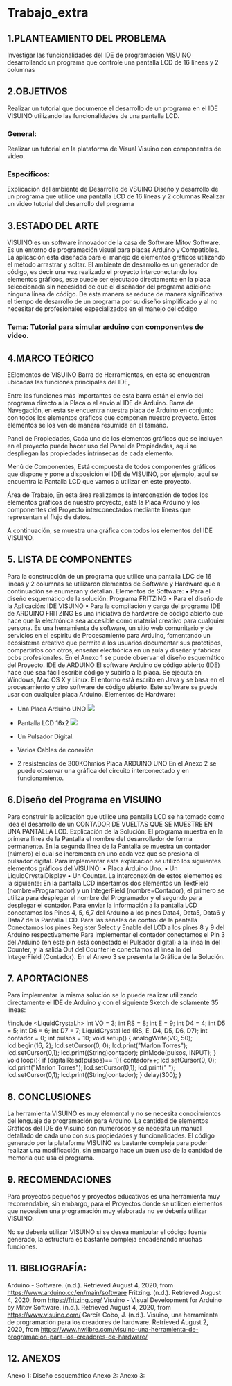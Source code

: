 # Trabajo_extra
## 1.PLANTEAMIENTO DEL PROBLEMA
Investigar las funcionalidades del  IDE de programación VISUINO desarrollando un  programa  que controle una pantalla LCD de 16 líneas y 2 columnas
## 2.OBJETIVOS
Realizar un tutorial que documente el desarrollo de un programa en el IDE VISUINO utilizando las funcionalidades de una pantalla LCD.
### General:
  Realizar un tutorial en la plataforma de Visual Visuino con componentes de video.
### Específicos:
 Explicación del ambiente de Desarrollo de  VSUINO
Diseño y desarrollo de un programa que utilice una pantalla LCD de 16 líneas y 2 columnas
Realizar un video tutorial del desarrollo del programa
## 3.ESTADO DEL ARTE
VISUINO es un software innovador de la casa de Software Mitov Software. Es un entorno de programación visual para placas Arduino y Compatibles. La aplicación está diseñada para el manejo de elementos gráficos utilizando el método   arrastrar y soltar. 
El ambiente de desarrollo es un generador de código, es decir una vez realizado el proyecto interconectando los elementos gráficos, este puede ser ejecutado directamente en la placa seleccionada sin necesidad de que el diseñador del programa adicione ninguna línea de código. De esta manera se reduce de manera significativa el tiempo de desarrollo de un programa por su diseño simplificado y al no necesitar de profesionales especializados en el manejo del código 
### Tema: Tutorial para simular arduino con componentes de video.
## 4.MARCO TEÓRICO
EElementos de VISUINO
Barra de Herramientas, en esta se encuentran ubicadas las funciones principales del IDE,

Entre las funciones más importantes de esta barra están el envío del programa directo a la Placa o el envío al IDE de Arduino.
Barra de Navegación, en esta se encuentra nuestra placa de Arduino en conjunto con todos los elementos gráficos que componen nuestro proyecto. Estos elementos se los ven de manera resumida en el tamaño.

Panel de Propiedades, Cada uno de los elementos gráficos que se incluyen en el proyecto puede hacer uso del Panel de Propiedades, aquí se despliegan las propiedades intrínsecas de cada elemento.

Menú de Componentes, Está compuesta de todos componentes gráficos que dispone y pone a disposición el IDE de VISUINO, por ejemplo, aquí se encuentra la Pantalla LCD que vamos a utilizar en este proyecto.

Área de Trabajo, En esta área realizamos la interconexión de todos los elementos gráficos de nuestro proyecto, está la Placa Arduino y los componentes del Proyecto interconectados mediante líneas que representan el flujo de datos.

A continuación, se muestra una gráfica con todos los elementos del IDE VISUINO.
## 5. LISTA DE COMPONENTES
Para la construcción de un programa que utilice una pantalla LDC de 16 líneas y 2 columnas se utilizaron elementos de Software y Hardware que a continuación se enumeran y detallan.
Elementos de Software:
•	Para el diseño esquemático de la solución: Programa FRITZING
•	Para el diseño de la Aplicación: IDE VISUINO
•	Para la compilación y carga del programa IDE de ARDUINO
FRITZING
Es una iniciativa de hardware de código abierto que hace que la electrónica sea accesible como material creativo para cualquier persona. Es una herramienta de software, un sitio web comunitario y de servicios en el espíritu de Procesamiento para Arduino, fomentando un ecosistema creativo que permite a los usuarios documentar sus prototipos, compartirlos con otros, enseñar electrónica en un aula y diseñar y fabricar pcbs profesionales.
En el Anexo 1 se puede observar el diseño esquemático del Proyecto.
IDE de ARDUINO
El software Arduino de código abierto (IDE) hace que sea fácil escribir código y subirlo a la placa. Se ejecuta en Windows, Mac OS X y Linux. El entorno está escrito en Java y se basa en el procesamiento y otro software de código abierto.
Este software se puede usar con cualquier placa Arduino.
Elementos de Hardware:

*	Una Placa Arduino UNO
![](Anexos/arduino.jpg)

*	Pantalla LCD 16x2
![](Anexos/lcd.jpg)

*	Un Pulsador Digital.
*	Varios Cables de conexión
*	2 resistencias de 300KOhmios
Placa ARDUINO UNO
En el Anexo 2 se puede observar una gráfica del circuito interconectado y en funcionamiento.
## 6.Diseño del Programa en VISUINO
Para construir la aplicación que utilice una pantalla LCD se ha tomado como idea el desarrollo de un CONTADOR DE VUELTAS QUE SE MUESTRE EN UNA PANTALLA LCD.
Explicación de la Solución:
El programa muestra en la primera línea de  la Pantalla el nombre del desarrollador de forma permanente.
En la segunda línea de la Pantalla se muestra un contador (número) el cual se incrementa en uno cada vez que se presiona el pulsador digital.
Para implementar esta explicación se utilizó los siguientes elementos gráficos del VISUINO:
•	Placa Arduino Uno.
•	Un LiquidCrystalDisplay
•	Un Counter.
La interconexión de estos elementos es la siguiente:
En la pantalla LCD insertamos dos elementos un TextField (nombre=Programador) y un IntegerField (nombre=Contador), el primero se utiliza para desplegar el nombre del Programador y el segundo para desplegar el contador.
Para enviar la información a la pantalla LCD conectamos los Pines 4, 5, 6,7 del Arduino a los pines Data4, Data5, Data6 y Data7 de la Pantalla LCD. 
Para las señales de control de la pantalla Conectamos los pines  Register Select y Enable del LCD a los pines 8 y 9 del Arduino respectivamente
Para implementar el contador conectamos el Pin 3 del Arduino (en este pin está conectado el Pulsador digital) a la línea In del Counter, y la salida Out del Counter le conectamos al línea In del IntegerField (Contador).
En el Anexo 3 se presenta la Gráfica de la Solución.
## 7. APORTACIONES
Para implementar la misma solución se lo puede realizar utilizando directamente el IDE de Arduino y con el siguiente Sketch de solamente 35 líneas:

#include <LiquidCrystal.h>
int VO = 3; int RS = 8; int E = 9; int D4 = 4; int D5 = 5; int D6 = 6; int D7 = 7;
LiquidCrystal lcd (RS, E, D4, D5, D6, D7);
int contador = 0; int pulsos = 10; 
void setup() {
  analogWrite(VO, 50);
  lcd.begin(16, 2);
  lcd.setCursor(0, 0);
  lcd.print("Marlon Torres");
  lcd.setCursor(0,1);
  lcd.print((String)contador);
  pinMode(pulsos, INPUT);
}
void loop(){
  if (digitalRead(pulsos)== 1){
    contador++;
    lcd.setCursor(0, 0);
    lcd.print("Marlon Torres");
    lcd.setCursor(0,1);
    lcd.print("                ");
    lcd.setCursor(0,1);
    lcd.print((String)contador);
  }
  delay(300);
}
## 8. CONCLUSIONES
La herramienta VISUINO es muy elemental y no se necesita conocimientos del lenguaje de programación para Arduino.
La cantidad de elementos Gráficos del IDE de Visuino son numerosos y se necesita un manual detallado de cada uno con sus propiedades y funcionalidades.
El código generado por la plataforma VISUINO es bastante compleja para poder realizar una modificación, sin embargo hace un buen uso de la cantidad de memoria que usa el programa.
## 9. RECOMENDACIONES
Para proyectos pequeños y proyectos educativos es una herramienta muy recomendable, sin embargo, para el Proyectos donde se utilicen elementos que necesiten una programación muy elaborada no se debería utilizar VISUINO.

No se debería utilizar VISUINO si se desea manipular el código fuente generado, la estructura es bastante compleja encadenando muchas funciones.
## 11. BIBLIOGRAFÍA:
Arduino - Software. (n.d.). Retrieved August 4, 2020, from https://www.arduino.cc/en/main/software
Fritzing. (n.d.). Retrieved August 4, 2020, from https://fritzing.org/
Visuino - Visual Development for Arduino by Mitov Software. (n.d.). Retrieved August 4, 2020, from https://www.visuino.com/
García Cobo, J. (n.d.). Visuino, una herramienta de programación para los creadores de hardware. Retrieved August 2, 2020, from https://www.hwlibre.com/visuino-una-herramienta-de-programacion-para-los-creadores-de-hardware/
## 12. ANEXOS
Anexo 1:
Diseño esquemático
Anexo 2:
Anexo 3:

